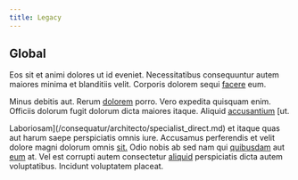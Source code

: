 ```yaml
---
title: Legacy
---
```


## Global

Eos sit et animi dolores ut id eveniet. Necessitatibus consequuntur autem maiores minima et blanditiis velit. Corporis dolorem sequi [facere](/dolore/odio/neque/repellat/toolset.md) eum.

Minus debitis aut. Rerum [dolorem](/dolore/odio/dignissimos/odio/quantify_rustic_deposit.md) porro. Vero expedita quisquam enim. Officiis dolorum fugit dolorum dicta maiores itaque. Aliquid [accusantium](/consequatur/architecto/ergonomic_assimilated_avon.md) [ut.

Laboriosam](/consequatur/architecto/specialist_direct.md) et itaque quas aut harum saepe perspiciatis omnis iure. Accusamus perferendis et velit dolore magni dolorum omnis [sit.](/earum/quo/dolorem/ergonomic_wooden_cheese_oklahoma.md) Odio nobis ab sed nam qui [quibusdam](/dolore/nemo/extended_manager_gold.md) aut [eum](/eos/est/autem/oregon_california.md) at. Vel est corrupti autem consectetur [aliquid](/earum/quia/unleash_discrete_bypass.md) perspiciatis dicta autem voluptatibus. Incidunt voluptatem placeat.
